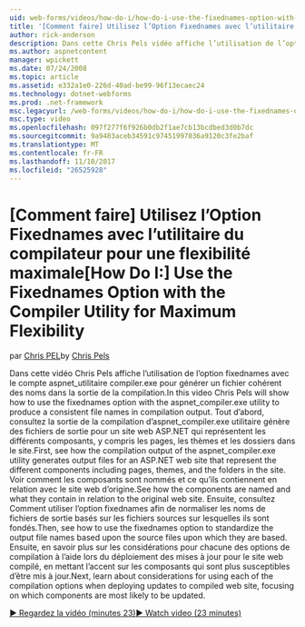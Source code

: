 ```yaml
---
uid: web-forms/videos/how-do-i/how-do-i-use-the-fixednames-option-with-the-compiler-utility-for-maximum-flexibility
title: '[Comment faire] Utilisez l’Option Fixednames avec l’utilitaire du compilateur pour une flexibilité maximale | Documents Microsoft'
author: rick-anderson
description: Dans cette Chris Pels vidéo affiche l’utilisation de l’option fixednames avec l’utilitaire aspnet_compiler.exe pour produire un nom de fichier cohérent dans l’unité d’organisation de la compilation en cours...
ms.author: aspnetcontent
manager: wpickett
ms.date: 07/24/2008
ms.topic: article
ms.assetid: e332a1e0-226d-40ad-be99-96f13ecaec24
ms.technology: dotnet-webforms
ms.prod: .net-framework
msc.legacyurl: /web-forms/videos/how-do-i/how-do-i-use-the-fixednames-option-with-the-compiler-utility-for-maximum-flexibility
msc.type: video
ms.openlocfilehash: 097f277f6f926b0db2f1ae7cb13bcdbed3d0b7dc
ms.sourcegitcommit: 9a9483aceb34591c97451997036a9120c3fe2baf
ms.translationtype: MT
ms.contentlocale: fr-FR
ms.lasthandoff: 11/10/2017
ms.locfileid: "26525928"
---
```

<a name="how-do-i-use-the-fixednames-option-with-the-compiler-utility-for-maximum-flexibility"></a><span data-ttu-id="e119b-103">[Comment faire] Utilisez l’Option Fixednames avec l’utilitaire du compilateur pour une flexibilité maximale</span><span class="sxs-lookup"><span data-stu-id="e119b-103">[How Do I:] Use the Fixednames Option with the Compiler Utility for Maximum Flexibility</span></span>
====================
<span data-ttu-id="e119b-104">par [Chris PEL](https://twitter.com/chrispels)</span><span class="sxs-lookup"><span data-stu-id="e119b-104">by [Chris Pels](https://twitter.com/chrispels)</span></span>

<span data-ttu-id="e119b-105">Dans cette vidéo Chris Pels affiche l’utilisation de l’option fixednames avec le compte aspnet\_utilitaire compiler.exe pour générer un fichier cohérent des noms dans la sortie de la compilation.</span><span class="sxs-lookup"><span data-stu-id="e119b-105">In this video Chris Pels will show how to use the fixednames option with the aspnet\_compiler.exe utility to produce a consistent file names in compilation output.</span></span> <span data-ttu-id="e119b-106">Tout d’abord, consultez la sortie de la compilation d’aspnet\_compiler.exe utilitaire génère des fichiers de sortie pour un site web ASP.NET qui représentent les différents composants, y compris les pages, les thèmes et les dossiers dans le site.</span><span class="sxs-lookup"><span data-stu-id="e119b-106">First, see how the compilation output of the aspnet\_compiler.exe utility generates output files for an ASP.NET web site that represent the different components including pages, themes, and the folders in the site.</span></span> <span data-ttu-id="e119b-107">Voir comment les composants sont nommés et ce qu’ils contiennent en relation avec le site web d’origine.</span><span class="sxs-lookup"><span data-stu-id="e119b-107">See how the components are named and what they contain in relation to the original web site.</span></span> <span data-ttu-id="e119b-108">Ensuite, consultez Comment utiliser l’option fixednames afin de normaliser les noms de fichiers de sortie basés sur les fichiers sources sur lesquelles ils sont fondés.</span><span class="sxs-lookup"><span data-stu-id="e119b-108">Then, see how to use the fixednames option to standardize the output file names based upon the source files upon which they are based.</span></span> <span data-ttu-id="e119b-109">Ensuite, en savoir plus sur les considérations pour chacune des options de compilation à l’aide lors du déploiement des mises à jour pour le site web compilé, en mettant l’accent sur les composants qui sont plus susceptibles d’être mis à jour.</span><span class="sxs-lookup"><span data-stu-id="e119b-109">Next, learn about considerations for using each of the compilation options when deploying updates to compiled web site, focusing on which components are most likely to be updated.</span></span>

[<span data-ttu-id="e119b-110">&#9654; Regardez la vidéo (minutes 23)</span><span class="sxs-lookup"><span data-stu-id="e119b-110">&#9654; Watch video (23 minutes)</span></span>](https://channel9.msdn.com/Blogs/ASP-NET-Site-Videos/how-do-i-use-the-fixednames-option-with-the-compiler-utility-for-maximum-flexibility)
